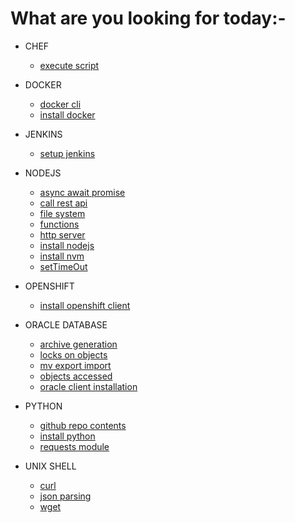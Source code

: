 # What are you looking for today:-

- CHEF
  - [execute script](https://kathuriaas.github.io/code-examples/chef/execute_script)

- DOCKER
  - [docker cli](https://kathuriaas.github.io/code-examples/docker/docker_cli)
  - [install docker](https://kathuriaas.github.io/code-examples/docker/install_docker)

- JENKINS
  - [setup jenkins](https://kathuriaas.github.io/code-examples/jenkins/setup_jenkins)

- NODEJS
  - [async await promise](https://kathuriaas.github.io/code-examples/nodejs/async_await_promise)
  - [call rest api](https://kathuriaas.github.io/code-examples/nodejs/call_rest_api)
  - [file system](https://kathuriaas.github.io/code-examples/nodejs/file_system)
  - [functions](https://kathuriaas.github.io/code-examples/nodejs/functions)
  - [http server](https://kathuriaas.github.io/code-examples/nodejs/http_server)
  - [install nodejs](https://kathuriaas.github.io/code-examples/nodejs/install_nodejs)
  - [install nvm](https://kathuriaas.github.io/code-examples/nodejs/install_nvm)
  - [setTimeOut](https://kathuriaas.github.io/code-examples/nodejs/setTimeOut)

- OPENSHIFT
  - [install openshift client](https://kathuriaas.github.io/code-examples/openshift/install_openshift_client)

- ORACLE DATABASE
  - [archive generation](https://kathuriaas.github.io/code-examples/oracle_database/archive_generation)
  - [locks on objects](https://kathuriaas.github.io/code-examples/oracle_database/locks_on_objects)
  - [mv export import](https://kathuriaas.github.io/code-examples/oracle_database/mv_export_import)
  - [objects accessed](https://kathuriaas.github.io/code-examples/oracle_database/objects_accessed)
  - [oracle client installation](https://kathuriaas.github.io/code-examples/oracle_database/oracle_client_installation)

- PYTHON
  - [github repo contents](https://kathuriaas.github.io/code-examples/python/github_repo_contents)
  - [install python](https://kathuriaas.github.io/code-examples/python/install_python)
  - [requests module](https://kathuriaas.github.io/code-examples/python/requests_module)

- UNIX SHELL
  - [curl](https://kathuriaas.github.io/code-examples/unix_shell/curl)
  - [json parsing](https://kathuriaas.github.io/code-examples/unix_shell/json_parsing)
  - [wget](https://kathuriaas.github.io/code-examples/unix_shell/wget)
